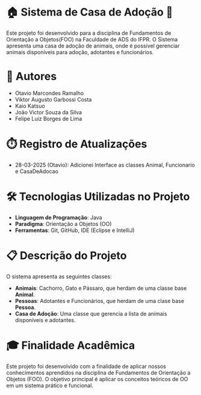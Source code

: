 # 🏠 Sistema de Casa de Adoção 🐾

Este projeto foi desenvolvido para a disciplina de Fundamentos de Orientação a Objetos(FOO) na Faculdade de ADS do IFPR. O Sistema apresenta uma casa de adoção de animais, onde é possivel gerenciar animais disponíveis para adoção, adotantes e funcionários.

# 👥 Autores 

- Otavio Marcondes Ramalho
- Viktor Augusto Garbossi Costa
- Kaio Katsuo
- João Victor Souza da Silva
- Felipe Luiz Borges de Lima

# ⏱️ Registro de Atualizações
- 28-03-2025 (Otavio): Adicionei Interface as classes Animal, Funcionario e CasaDeAdocao

# 🛠️ Tecnologias Utilizadas no Projeto

- **Linguagem de Programação**: Java
- **Paradigma**: Orientação a Objetos (OO)
- **Ferramentas**: Git, GitHub, IDE (Eclipse e IntelliJ)

# 📋 Descrição do Projeto

O sistema apresenta as seguintes classes:

- **Animais**: Cachorro, Gato e Pássaro, que herdam de uma classe base **Animal**.
- **Pessoas**: Adotantes e Funcionários, que herdam de uma clase base **Pessoa**.
- **Casa de Adoção**: Uma classe que gerencia a lista de animais disponíveis e adotantes.

# 🎓 Finalidade Acadêmica

Este projeto foi desenvolvido com a finalidade de aplicar nossos conhecimentos aprendidos na disciplina de Fundamentos de Orientação a Objetos (FOO). O objetivo principal é aplicar os conceitos teóricos de OO em um sistema prático e funcional.
